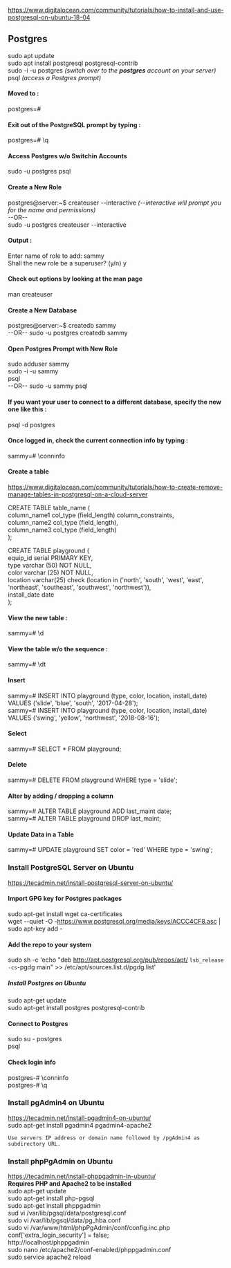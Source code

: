 https://www.digitalocean.com/community/tutorials/how-to-install-and-use-postgresql-on-ubuntu-18-04  
## Postgres 
sudo apt update  
sudo apt install postgresql postgresql-contrib  
sudo -i -u postgres _(switch over to the **postgres** account on your server)_  
psql _(access a Postgres prompt)_  
#### Moved to : 
postgres=#   
#### Exit out of the PostgreSQL prompt by typing :
postgres=# \q  
#### Access Postgres w/o Switchin Accounts
sudo -u postgres psql  

#### Create a New Role
postgres@server:~$ createuser --interactive  _(--interactive will prompt you for the name and permissions)_  
--OR--  
sudo -u postgres createuser --interactive  
#### Output : 
Enter name of role to add: sammy  
Shall the new role be a superuser? (y/n) y  
#### Check out options by looking at the **man** page 
man createuser  

#### Create a New Database 
postgres@server:~$ createdb sammy  
--OR--
sudo -u postgres createdb sammy  

#### Open Postgres Prompt with New Role
sudo adduser sammy  
sudo -i -u sammy  
psql  
--OR-- 
sudo -u sammy psql  

#### If you want your user to connect to a different database, specify the new one like this :
psql -d postgres  
#### Once logged in, check the current connection info by typing : 
sammy=# \conninfo  

#### Create a table 
https://www.digitalocean.com/community/tutorials/how-to-create-remove-manage-tables-in-postgresql-on-a-cloud-server  

CREATE TABLE table_name (  
    column_name1 col_type (field_length) column_constraints,  
    column_name2 col_type (field_length),  
    column_name3 col_type (field_length)  
);  

CREATE TABLE playground (  
    equip_id serial PRIMARY KEY,  
    type varchar (50) NOT NULL,  
    color varchar (25) NOT NULL,  
    location varchar(25) check (location in ('north', 'south', 'west', 'east', 'northeast', 'southeast', 'southwest', 'northwest')),  
    install_date date  
);  

#### View the new table :
sammy=# \d  

#### View the table w/o the sequence :
sammy=# \dt  

#### Insert 
sammy=# INSERT INTO playground (type, color, location, install_date) VALUES ('slide', 'blue', 'south', '2017-04-28');  
sammy=# INSERT INTO playground (type, color, location, install_date) VALUES ('swing', 'yellow', 'northwest', '2018-08-16');  

#### Select 
sammy=# SELECT * FROM playground;  
#### Delete 
sammy=# DELETE FROM playground WHERE type = 'slide';  
#### Alter by adding / dropping a column
sammy=# ALTER TABLE playground ADD last_maint date;   
sammy=# ALTER TABLE playground DROP last_maint;  
#### Update Data in a Table 
sammy=# UPDATE playground SET color = 'red' WHERE type = 'swing';  

### Install PostgreSQL Server on Ubuntu
https://tecadmin.net/install-postgresql-server-on-ubuntu/

#### Import GPG key for Postgres packages
sudo apt-get install wget ca-certificates  
wget --quiet -O -https://www.postgresql.org/media/keys/ACCC4CF8.asc | sudo apt-key add -   
#### Add the repo to your system 
sudo sh -c 'echo "deb http://apt.postgresql.org/pub/repos/apt/ `lsb_release -cs`-pgdg main" >> /etc/apt/sources.list.d/pgdg.list'  

##### Install Postgres on Ubuntu
sudo apt-get update  
sudo apt-get install postgres postgresql-contrib  

#### Connect to Postgres
sudo su - postgres  
psql  

#### Check login info 
postgres-# \conninfo  
postgres-# \q  

### Install pgAdmin4 on Ubuntu
https://tecadmin.net/install-pgadmin4-on-ubuntu/  
sudo apt-get install pgadmin4 pgadmin4-apache2  
```
Use servers IP address or domain name followed by /pgAdmin4 as subdirectory URL.
```

### Install phpPgAdmin on Ubuntu 
https://tecadmin.net/install-phppgadmin-in-ubuntu/  
**Requires PHP and Apache2 to be installed**  
sudo apt-get update  
sudo apt-get install php-pgsql  
sudo apt-get install phppgadmin  
sud vi /var/lib/pgsql/data/postgresql.conf  
sudo vi /var/lib/pgsql/data/pg_hba.conf  
sudo vi /var/www/html/phpPgAdmin/conf/config.inc.php  
conf['extra_login_security'] = false;  
http://localhost/phppgadmin  
sudo nano /etc/apache2/conf-enabled/phppgadmin.conf  
sudo service apache2 reload  

